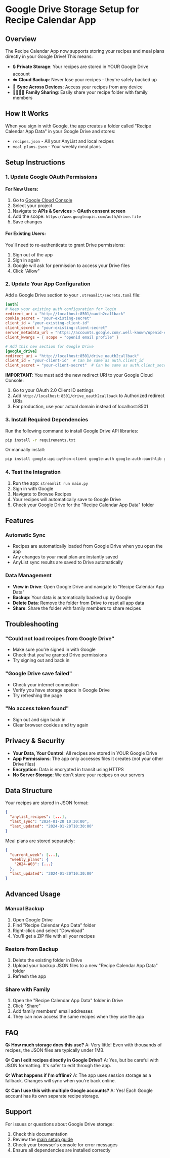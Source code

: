# Google Drive Storage Setup for Recipe Calendar App

## Overview
The Recipe Calendar App now supports storing your recipes and meal plans directly in your Google Drive! This means:
- 🔒 **Private Storage**: Your recipes are stored in YOUR Google Drive account
- ☁️ **Cloud Backup**: Never lose your recipes - they're safely backed up
- 🔄 **Sync Across Devices**: Access your recipes from any device
- 👨‍👩‍👧‍👦 **Family Sharing**: Easily share your recipe folder with family members

## How It Works
When you sign in with Google, the app creates a folder called "Recipe Calendar App Data" in your Google Drive and stores:
- `recipes.json` - All your AnyList and local recipes
- `meal_plans.json` - Your weekly meal plans

## Setup Instructions

### 1. Update Google OAuth Permissions

#### For New Users:
1. Go to [Google Cloud Console](https://console.cloud.google.com/)
2. Select your project
3. Navigate to **APIs & Services** > **OAuth consent screen**
4. Add the scope: `https://www.googleapis.com/auth/drive.file`
5. Save changes

#### For Existing Users:
You'll need to re-authenticate to grant Drive permissions:
1. Sign out of the app
2. Sign in again
3. Google will ask for permission to access your Drive files
4. Click "Allow"

### 2. Update Your App Configuration

Add a Google Drive section to your `.streamlit/secrets.toml` file:

```toml
[auth]
# Keep your existing auth configuration for login
redirect_uri = "http://localhost:8501/oauth2callback"
cookie_secret = "your-existing-secret"
client_id = "your-existing-client-id"
client_secret = "your-existing-client-secret"
server_metadata_url = "https://accounts.google.com/.well-known/openid-configuration"
client_kwargs = { scope = "openid email profile" }

# Add this new section for Google Drive
[google_drive]
redirect_uri = "http://localhost:8501/drive_oauth2callback"
client_id = "your-client-id"  # Can be same as auth.client_id
client_secret = "your-client-secret"  # Can be same as auth.client_secret
```

**IMPORTANT**: You must add the new redirect URI to your Google Cloud Console:
1. Go to your OAuth 2.0 Client ID settings
2. Add `http://localhost:8501/drive_oauth2callback` to Authorized redirect URIs
3. For production, use your actual domain instead of localhost:8501

### 3. Install Required Dependencies

Run the following command to install Google Drive API libraries:

```bash
pip install -r requirements.txt
```

Or manually install:
```bash
pip install google-api-python-client google-auth google-auth-oauthlib google-auth-httplib2
```

### 4. Test the Integration

1. Run the app: `streamlit run main.py`
2. Sign in with Google
3. Navigate to Browse Recipes
4. Your recipes will automatically save to Google Drive
5. Check your Google Drive for the "Recipe Calendar App Data" folder

## Features

### Automatic Sync
- Recipes are automatically loaded from Google Drive when you open the app
- Any changes to your meal plan are instantly saved
- AnyList sync results are saved to Drive automatically

### Data Management
- **View in Drive**: Open Google Drive and navigate to "Recipe Calendar App Data"
- **Backup**: Your data is automatically backed up by Google
- **Delete Data**: Remove the folder from Drive to reset all app data
- **Share**: Share the folder with family members to share recipes

## Troubleshooting

### "Could not load recipes from Google Drive"
- Make sure you're signed in with Google
- Check that you've granted Drive permissions
- Try signing out and back in

### "Google Drive save failed"
- Check your internet connection
- Verify you have storage space in Google Drive
- Try refreshing the page

### "No access token found"
- Sign out and sign back in
- Clear browser cookies and try again

## Privacy & Security

- **Your Data, Your Control**: All recipes are stored in YOUR Google Drive
- **App Permissions**: The app only accesses files it creates (not your other Drive files)
- **Encryption**: Data is encrypted in transit using HTTPS
- **No Server Storage**: We don't store your recipes on our servers

## Data Structure

Your recipes are stored in JSON format:

```json
{
  "anylist_recipes": [...],
  "last_sync": "2024-01-20 10:30:00",
  "last_updated": "2024-01-20T10:30:00"
}
```

Meal plans are stored separately:

```json
{
  "current_week": [...],
  "weekly_plans": {
    "2024-W03": {...}
  },
  "last_updated": "2024-01-20T10:30:00"
}
```

## Advanced Usage

### Manual Backup
1. Open Google Drive
2. Find "Recipe Calendar App Data" folder
3. Right-click and select "Download"
4. You'll get a ZIP file with all your recipes

### Restore from Backup
1. Delete the existing folder in Drive
2. Upload your backup JSON files to a new "Recipe Calendar App Data" folder
3. Refresh the app

### Share with Family
1. Open the "Recipe Calendar App Data" folder in Drive
2. Click "Share"
3. Add family members' email addresses
4. They can now access the same recipes when they use the app

## FAQ

**Q: How much storage does this use?**
A: Very little! Even with thousands of recipes, the JSON files are typically under 1MB.

**Q: Can I edit recipes directly in Google Drive?**
A: Yes, but be careful with JSON formatting. It's safer to edit through the app.

**Q: What happens if I'm offline?**
A: The app uses session storage as a fallback. Changes will sync when you're back online.

**Q: Can I use this with multiple Google accounts?**
A: Yes! Each Google account has its own separate recipe storage.

## Support

For issues or questions about Google Drive storage:
1. Check this documentation
2. Review the [main setup guide](STREAMLIT_NATIVE_AUTH_SETUP.md)
3. Check your browser's console for error messages
4. Ensure all dependencies are installed correctly

